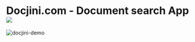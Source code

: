 #  Docjini.com - Document search App![](https://docjini.com)
![docjini-demo](https://raw.githubusercontent.com/sudharsan004/docjini/master/.github/3fe5d8cb-cd5e-46c1-b46f-95f832e7.gif)


